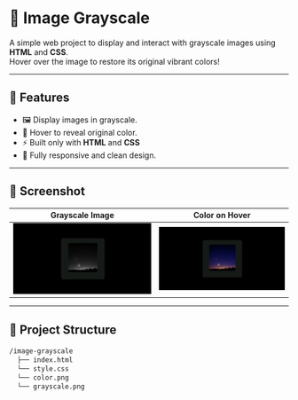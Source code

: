# 🎨 Image Grayscale

A simple web project to display and interact with grayscale images using **HTML** and **CSS**.  
Hover over the image to restore its original vibrant colors!

---

## 🚀 Features

- 🖼️ Display images in grayscale.
- 🎯 Hover to reveal original color.
- ⚡ Built only with **HTML** and **CSS**
- 📱 Fully responsive and clean design.

---

## 📸 Screenshot

| Grayscale Image | Color on Hover |
|:---------------:|:--------------:|
| ![Grayscale Image](grayscale.png) | ![Color Image](color.png) |


---

## 📂 Project Structure
```
/image-grayscale
  ├── index.html
  └── style.css
  └── color.png
  └── grayscale.png
       

